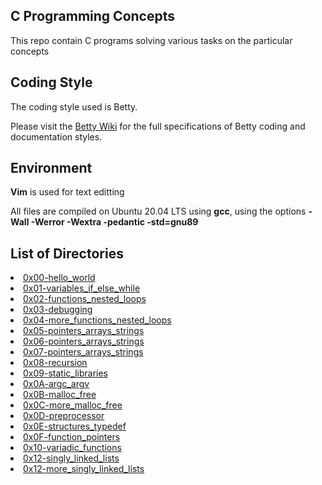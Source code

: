 ## C Programming Concepts</h2>
  This repo contain C programs solving various tasks on the particular concepts
  
  ## Coding Style
  The coding style used is Betty.
  
  Please visit the [Betty Wiki](https://github.com/holbertonschool/Betty/wiki) for the full specifications of Betty coding and documentation styles.

## Environment
<b>Vim</b> is used for text editting

All files are compiled on Ubuntu 20.04 LTS using <b>gcc</b>, using the options <b>-Wall -Werror -Wextra -pedantic -std=gnu89</b>

## List of Directories

<li> <a href="https://github.com/jmoseka/alx-low_level_programming/tree/master/0x00-hello_world">0x00-hello_world</a>
<li> <a href="https://github.com/jmoseka/alx-low_level_programming/tree/master/0x01-variables_if_else_while">0x01-variables_if_else_while</a>
<li> <a href="https://github.com/jmoseka/alx-low_level_programming/tree/master/0x02-functions_nested_loops">0x02-functions_nested_loops</a>
<li> <a href="https://github.com/jmoseka/alx-low_level_programming/tree/master/0x03-debugging">0x03-debugging</a>
<li> <a href="https://github.com/jmoseka/alx-low_level_programming/tree/master/0x04-more_functions_nested_loops">0x04-more_functions_nested_loops</a>
<li> <a href="https://github.com/jmoseka/alx-low_level_programming/tree/master/0x05-pointers_arrays_strings">0x05-pointers_arrays_strings</a>
<li> <a href="https://github.com/jmoseka/alx-low_level_programming/tree/master/0x06-pointers_arrays_strings">0x06-pointers_arrays_strings</a>
<li> <a href="https://github.com/jmoseka/alx-low_level_programming/tree/master/0x07-pointers_arrays_strings">0x07-pointers_arrays_strings</a>
<li> <a href="https://github.com/jmoseka/alx-low_level_programming/tree/master/0x08-recursions">0x08-recursion</a>
<li> <a href="https://github.com/jmoseka/alx-low_level_programming/tree/master/0x09-static_libraries">0x09-static_libraries</a>
<li> <a href="https://github.com/jmoseka/alx-low_level_programming/tree/master/0x0A-argc_argv">0x0A-argc_argv</a>
<li> <a href="https://github.com/jmoseka/alx-low_level_programming/tree/master/0x0B-malloc_free">0x0B-malloc_free</a>
<li> <a href="https://github.com/jmoseka/alx-low_level_programming/tree/master/0x0C-more_malloc_free">0x0C-more_malloc_free</a>
<li> <a href="https://github.com/jmoseka/alx-low_level_programming/tree/master/0x0D-preprocessor">0x0D-preprocessor</a>
 <li> <a href="https://github.com/jmoseka/alx-low_level_programming/tree/master/0x0E-structures_typedef">0x0E-structures_typedef</a>
 <li> <a href="https://github.com/jmoseka/alx-low_level_programming/tree/master/0x0F-function_pointers">0x0F-function_pointers</a>
   <li> <a href="https://github.com/jmoseka/alx-low_level_programming/tree/master/0x10-variadic_functions">0x10-variadic_functions</a>
 <li> <a href="https://github.com/jmoseka/alx-low_level_programming/tree/master/0x12-singly_linked_lists">0x12-singly_linked_lists</a>
   <li> <a href="https://github.com/jmoseka/alx-low_level_programming/tree/master/0x13-more_singly_linked_lists">0x12-more_singly_linked_lists</a>


